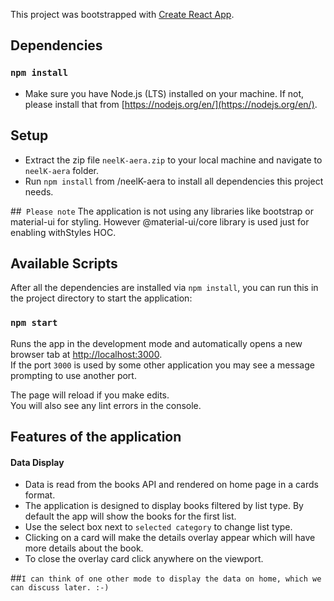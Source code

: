 This project was bootstrapped with [Create React App](https://github.com/facebook/create-react-app).

## Dependencies
### `npm install`

* Make sure you have Node.js (LTS) installed on your machine. If not, please install that from [https://nodejs.org/en/](https://nodejs.org/en/).

## Setup

* Extract the zip file `neelK-aera.zip` to your local machine and navigate to `neelK-aera` folder.
* Run `npm install` from /neelK-aera to install all dependencies this project needs.

##` Please note` 
The application is not using any libraries like bootstrap or material-ui for styling. 
However @material-ui/core library is used just for enabling withStyles HOC. 

## Available Scripts

After all the dependencies are installed via `npm install`, you can run this in the project directory to start the application:

### `npm start`

Runs the app in the development mode and automatically opens a new browser tab at [http://localhost:3000](http://localhost:3000).<br>
If the port `3000` is used by some other application you may see a message prompting to use another port.

The page will reload if you make edits.<br>
You will also see any lint errors in the console.

## Features of the application
#### Data Display
* Data is read from the books API and rendered on home page in a cards format.
* The application is designed to display books filtered by list type. By default the app will show the books for the first list.
* Use the select box next to `selected category` to change list type.
* Clicking on a card will make the details overlay appear which will have more details about the book.
* To close the overlay card click anywhere on the viewport.

##`I can think of one other mode to display the data on home, which we can discuss later. :-)` 



